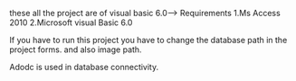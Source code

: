 these all the project are of visual basic 6.0-->
 Requirements
 1.Ms Access 2010
 2.Microsoft visual Basic 6.0

 If you have to run this project you have to change the database path in the project forms.
 and also image path.

 Adodc is used in database connectivity.
